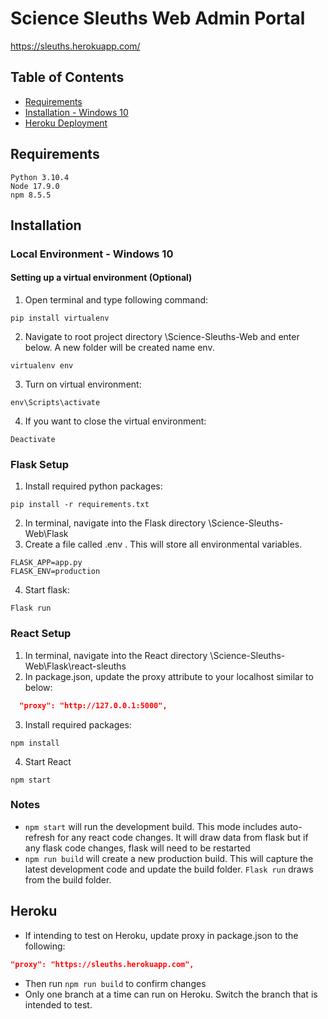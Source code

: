 # Science Sleuths Web Admin Portal
https://sleuths.herokuapp.com/

## Table of Contents

- [Requirements](#requirements)
- [Installation - Windows 10](#installation)
- [Heroku Deployment](#heroku)

## Requirements
```
Python 3.10.4
Node 17.9.0
npm 8.5.5
```

## Installation
### Local Environment - Windows 10

#### Setting up a virtual environment (Optional)
1.	Open terminal and type following command:
```
pip install virtualenv
```
2.	Navigate to root project directory \Science-Sleuths-Web and enter below. A new folder will be created name env.
```
virtualenv env
```
3.	Turn on virtual environment:
```
env\Scripts\activate
```
4.	If you want to close the virtual environment:
```
Deactivate
```

### Flask Setup
1.	Install required python packages:
```
pip install -r requirements.txt
```
2.	In terminal, navigate into the Flask directory \Science-Sleuths-Web\Flask
3.	Create a file called .env . This will store all environmental variables. 
```
FLASK_APP=app.py
FLASK_ENV=production
```
4.	Start flask:
```
Flask run
```
### React Setup

1.	In terminal, navigate into the React directory \Science-Sleuths-Web\Flask\react-sleuths
2.	In package.json, update the proxy attribute to your localhost similar to below: 
```json
  "proxy": "http://127.0.0.1:5000",
```
3.	Install required packages:
```
npm install
```
4.	Start React
```
npm start
```

### Notes
- ``npm start`` will run the development build. This mode includes auto-refresh for any react code changes. It will draw data from flask but if any flask code changes, flask will need to be restarted
- ``npm run build`` will create a new production build. This will capture the latest development code and update the build folder. ``Flask run`` draws from the build folder.

## Heroku
- If intending to test on Heroku, update proxy in package.json to the following:
```json
"proxy": "https://sleuths.herokuapp.com",
```
- Then run ``npm run build`` to confirm changes
- Only one branch at a time can run on Heroku. Switch the branch that is intended to test.

